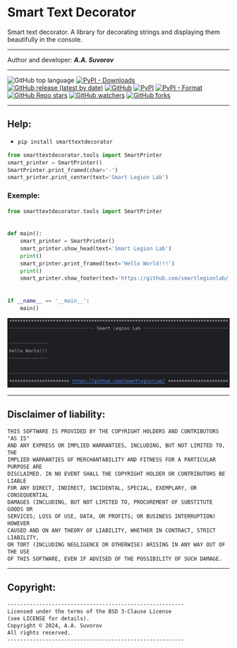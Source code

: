 # Smart Text Decorator
Smart text decorator.
A library for decorating strings and displaying them beautifully in the console.
***

Author and developer: ___A.A. Suvorov___

***

![GitHub top language](https://img.shields.io/github/languages/top/smartlegionlab/smarttextdecorator)
[![PyPI - Downloads](https://img.shields.io/pypi/dm/smarttextdecorator?label=pypi%20downloads)](https://pypi.org/project/smarttextdecorator/)
[![GitHub release (latest by date)](https://img.shields.io/github/v/release/smartlegionlab/smarttextdecorator)](https://github.com/smartlegionlab/smarttextdecorator/)
[![GitHub](https://img.shields.io/github/license/smartlegionlab/smarttextdecorator)](https://github.com/smartlegionlab/smarttextdecorator/blob/master/LICENSE)
[![PyPI](https://img.shields.io/pypi/v/smarttextdecorator)](https://pypi.org/project/smarttextdecorator)
[![PyPI - Format](https://img.shields.io/pypi/format/smarttextdecorator)](https://pypi.org/project/smarttextdecorator)
[![GitHub Repo stars](https://img.shields.io/github/stars/smartlegionlab/smarttextdecorator?style=social)](https://github.com/smartlegionlab/smarttextdecorator/)
[![GitHub watchers](https://img.shields.io/github/watchers/smartlegionlab/smarttextdecorator?style=social)](https://github.com/smartlegionlab/smarttextdecorator/)
[![GitHub forks](https://img.shields.io/github/forks/smartlegionlab/smarttextdecorator?style=social)](https://github.com/smartlegionlab/smarttextdecorator/)


***

## Help:

- `pip install smarttextdecorator`

```python
from smarttextdecorator.tools import SmartPrinter
smart_printer = SmartPrinter()
SmartPrinter.print_framed(char='-')
smart_printer.print_center(text='Smart Legion Lab')
```

### Exemple:

```python
from smarttextdecorator.tools import SmartPrinter


def main():
    smart_printer = SmartPrinter()
    smart_printer.show_head(text='Smart Legion Lab')
    print()
    smart_printer.print_framed(text='Hello World!!!')
    print()
    smart_printer.show_footer(text='https://github.com/smartlegionlab/')


if __name__ == '__main__':
    main()

```

<img alt="image" src="data/images/smarttextdecorator.png">

***

## Disclaimer of liability:

    THIS SOFTWARE IS PROVIDED BY THE COPYRIGHT HOLDERS AND CONTRIBUTORS "AS IS"
    AND ANY EXPRESS OR IMPLIED WARRANTIES, INCLUDING, BUT NOT LIMITED TO, THE
    IMPLIED WARRANTIES OF MERCHANTABILITY AND FITNESS FOR A PARTICULAR PURPOSE ARE
    DISCLAIMED. IN NO EVENT SHALL THE COPYRIGHT HOLDER OR CONTRIBUTORS BE LIABLE
    FOR ANY DIRECT, INDIRECT, INCIDENTAL, SPECIAL, EXEMPLARY, OR CONSEQUENTIAL
    DAMAGES (INCLUDING, BUT NOT LIMITED TO, PROCUREMENT OF SUBSTITUTE GOODS OR
    SERVICES; LOSS OF USE, DATA, OR PROFITS; OR BUSINESS INTERRUPTION) HOWEVER
    CAUSED AND ON ANY THEORY OF LIABILITY, WHETHER IN CONTRACT, STRICT LIABILITY,
    OR TORT (INCLUDING NEGLIGENCE OR OTHERWISE) ARISING IN ANY WAY OUT OF THE USE
    OF THIS SOFTWARE, EVEN IF ADVISED OF THE POSSIBILITY OF SUCH DAMAGE.

***

## Copyright:
    --------------------------------------------------------
    Licensed under the terms of the BSD 3-Clause License
    (see LICENSE for details).
    Copyright © 2024, A.A. Suvorov
    All rights reserved.
    --------------------------------------------------------
